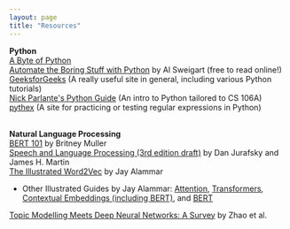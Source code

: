 ```yaml
---
layout: page
title: "Resources"
---
```


**Python** <br>
[A Byte of Python](https://python.swaroopch.com/) <br>
[Automate the Boring Stuff with Python](https://automatetheboringstuff.com/#toc) by Al Sweigart (free to read online!) <br>
[GeeksforGeeks](https://www.geeksforgeeks.org/python-programming-language/?ref=shm) (A really useful site in general, including various Python tutorials) <br>
[Nick Parlante's Python Guide](https://cs.stanford.edu/people/nick/py/) (An intro to Python tailored to CS 106A) <br>
[pythex](https://pythex.org/) (A site for practicing or testing regular expressions in Python) <br><br>

**Natural Language Processing** <br>
[BERT 101](https://huggingface.co/blog/bert-101) by Britney Muller <br>
[Speech and Language Processing (3rd edition draft)](https://web.stanford.edu/~jurafsky/slp3/) by Dan Jurafsky and James H. Martin <br>
[The Illustrated Word2Vec](https://jalammar.github.io/illustrated-word2vec/) by Jay Alammar
* Other Illustrated Guides by Jay Alammar: [Attention](https://jalammar.github.io/visualizing-neural-machine-translation-mechanics-of-seq2seq-models-with-attention/), [Transformers](https://jalammar.github.io/illustrated-transformer/), [Contextual Embeddings (including BERT)](https://jalammar.github.io/illustrated-bert/), and [BERT](https://jalammar.github.io/a-visual-guide-to-using-bert-for-the-first-time/) <br>

[Topic Modelling Meets Deep Neural Networks: A Survey](https://arxiv.org/abs/2103.00498) by Zhao et al. <br>
